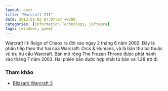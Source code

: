 ```yaml
---
layout: post
title: "Warcraft III"
date: 2013-01-03 07:07:07 +0700
categories: [Information Technology, Software]
tags: [windows, game]
---
```


Warcraft III: Reign of Chaos ra đời vào ngày 2 tháng 6 năm 2002. Đây là phần tiếp theo thứ hai của Warcraft: Orcs & Humans, và là bản thứ ba thuộc vũ trụ hư cấu Warcraft. Bản mở rộng The Frozen Throne được phát hành vào tháng 7 năm 2003. Hai phiên bản được hợp nhất từ bản vá 1.28 trở đi.

### Tham khảo
- [Blizzard Warcraft 3](https://warcraft3.blizzard.com/en-us/)
